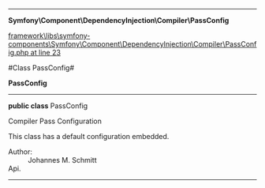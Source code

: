 

- - -

**Symfony\Component\DependencyInjection\Compiler\PassConfig**


<a href="https://github.com/JeyDotC/Hirudo/blob/master/framework/libs/symfony-components/Symfony/Component/DependencyInjection/Compiler/PassConfig.php#L23" target='_blank'>framework\libs\symfony-components\Symfony\Component\DependencyInjection\Compiler\PassConfig.php at line 23</a>

#Class PassConfig#

**PassConfig**




- - -

<p><strong>public  class</strong> <span>PassConfig</span></p>

<div class="comment" id="overview_description"><p>Compiler Pass Configuration</p><p>This class has a default configuration embedded.</p></div>

<dl>
<dt>Author:</dt>
<dd>Johannes M. Schmitt <schmittjoh@gmail.com></dd>
<dt>Api.</dt>
</dl>


<hr />

